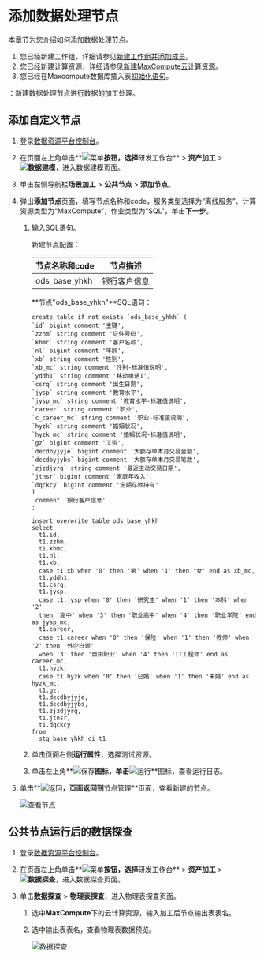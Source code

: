 # 添加数据处理节点

本章节为您介绍如何添加数据处理节点。

1.  您已经新建工作组，详细请参见[新建工作组并添加成员](/cn.zh-CN/快速入门/新建工作组并添加成员.md)。
2.  您已经新建计算资源，详细请参见[新建MaxCompute云计算资源](/cn.zh-CN/快速入门/新建MaxCompute云计算资源.md)。
3.  您已经在Maxcompute数据库插入表[初始化语句](/cn.zh-CN/快速入门/准备工作.md)。

：新建数据处理节点进行数据的加工处理。

## 添加自定义节点

1.  登录[数据资源平台控制台](https://dataq.console.aliyun.com)。

2.  在页面左上角单击**![菜单](https://static-aliyun-doc.oss-accelerate.aliyuncs.com/assets/img/zh-CN/6504337061/p188771.png)**按钮，选择**研发工作台** \> **资产加工** \> **![数据建模](https://static-aliyun-doc.oss-accelerate.aliyuncs.com/assets/img/zh-CN/7366900161/p208211.png)**，进入数据建模页面。

3.  单击左侧导航栏**场景加工** \> **公共节点** \> **添加节点**。

4.  弹出**添加节点**页面，填写节点名称和code，服务类型选择为“离线服务”、计算资源类型为“MaxCompute”，作业类型为“SQL"，单击**下一步**。

    1.  输入SQL语句。

        新建节点配置：

        |节点名称和code|节点描述|
        |---------|----|
        |ods\_base\_yhkh|银行客户信息|

        **节点"ods\_base\_yhkh"**SQL语句：

        ```
        create table if not exists `ods_base_yhkh` (
        `id` bigint comment '主键',
        `zzhm` string comment '证件号码',
        `khmc` string comment '客户名称',
        `nl` bigint comment '年龄',
        `xb` string comment '性别',
        `xb_mc` string comment '性别-标准值说明',
        `yddh1` string comment '移动电话1',
        `csrq` string comment '出生日期',
        `jysp` string comment '教育水平',
        `jysp_mc` string comment '教育水平-标准值说明',
        `career` string comment '职业',
        `c_career_mc` string comment '职业-标准值说明',
        `hyzk` string comment '婚姻状况',
        `hyzk_mc` string comment '婚姻状况-标准值说明',
        `gz` bigint comment '工资',
        `decdbyjyje` bigint comment '大额存单本月交易金额',
        `decdbyjybs` bigint comment '大额存单本月交易笔数',
        `zjzdjyrq` string comment '最近主动交易日期',
        `jtnsr` bigint comment '家庭年收入',
        `dqckcy` bigint comment '定期存款持有'
        )
         comment '银行客户信息'
        ;
        
        insert overwrite table ods_base_yhkh
        select
          t1.id,
          t1.zzhm,
          t1.khmc,
          t1.nl,
          t1.xb,
          case t1.xb when '0' then '男' when '1' then '女' end as xb_mc,
          t1.yddh1,
          t1.csrq,
          t1.jysp,
          case t1.jysp when '0' then '研究生' when '1' then '本科' when '2'
          then '高中' when '3' then '职业高中' when '4' then '职业学院' end as jysp_mc,
          t1.career,
          case t1.career when '0' then '保险' when '1' then '教师' when '2' then '外企白领'
          when '3' then '自由职业' when '4' then 'IT工程师' end as career_mc,
          t1.hyzk,
          case t1.hyzk when '0' then '已婚' when '1' then '未婚' end as hyzk_mc,
          t1.gz,
          t1.decdbyjyje,
          t1.decdbyjybs,
          t1.zjzdjyrq,
          t1.jtnsr,
          t1.dqckcy
        from
          stg_base_yhkh_di t1
        ```

    2.  单击页面右侧**运行属性**，选择测试资源。

    3.  单击左上角**![保存](https://static-aliyun-doc.oss-accelerate.aliyuncs.com/assets/img/zh-CN/8561429061/p205637.png)**图标，单击**![运行](https://static-aliyun-doc.oss-accelerate.aliyuncs.com/assets/img/zh-CN/9561429061/p205638.png)**图标，查看运行日志。

5.  单击**![返回](https://static-aliyun-doc.oss-accelerate.aliyuncs.com/assets/img/zh-CN/9561429061/p205667.png)**，页面返回到**节点管理**页面，查看新建的节点。

    ![查看节点](https://static-aliyun-doc.oss-accelerate.aliyuncs.com/assets/img/zh-CN/1889060161/p207477.png)


## 公共节点运行后的数据探查

1.  登录[数据资源平台控制台](https://dataq.console.aliyun.com)。

2.  在页面左上角单击**![菜单](https://static-aliyun-doc.oss-accelerate.aliyuncs.com/assets/img/zh-CN/6504337061/p188771.png)**按钮，选择**研发工作台** \> **资产加工** \> **![数据探查](https://static-aliyun-doc.oss-accelerate.aliyuncs.com/assets/img/zh-CN/8366900161/p208214.png)**，进入数据探查页面。

3.  单击**数据探查** \> **物理表探查**，进入物理表探查页面。

    1.  选中**MaxCompute**下的云计算资源，输入加工后节点输出表表名。

    2.  选中输出表表名，查看物理表数据预览。

        ![数据探查](https://static-aliyun-doc.oss-accelerate.aliyuncs.com/assets/img/zh-CN/1889060161/p207468.png)


